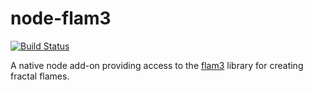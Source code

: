# node-flam3

[![Build Status](https://travis-ci.org/FractalBrew/node-flam3.svg?branch=master)](https://travis-ci.org/FractalBrew/node-flam3)

A native node add-on providing access to the [flam3](https://github.com/scottdraves/flam3) library for creating fractal flames.
